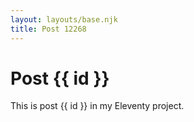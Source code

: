 ```yaml
---
layout: layouts/base.njk
title: Post 12268
---
```


# Post {{ id }}

This is post {{ id }} in my Eleventy project.
